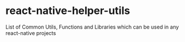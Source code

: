 # react-native-helper-utils
List of Common Utils, Functions and Libraries which can be used in any react-native projects
